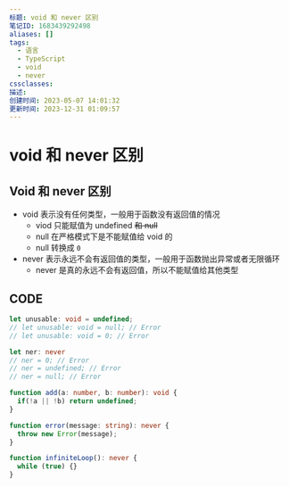 ```yaml
---
标题: void 和 never 区别
笔记ID: 1683439292498
aliases: []
tags:
  - 语言
  - TypeScript
  - void
  - never
cssclasses: 
描述: 
创建时间: 2023-05-07 14:01:32
更新时间: 2023-12-31 01:09:57
---
```


# void 和 never 区别

## Void 和 never 区别

- void 表示没有任何类型，一般用于函数没有返回值的情况
  - viod 只能赋值为 undefined ~~和 null~~
  - null 在严格模式下是不能赋值给 void 的
  - null 转换成 `0`
- never 表示永远不会有返回值的类型，一般用于函数抛出异常或者无限循环
  - never 是真的永远不会有返回值，所以不能赋值给其他类型

## CODE

```ts
let unusable: void = undefined;
// let unusable: void = null; // Error
// let unusable: void = 0; // Error

let ner: never
// ner = 0; // Error
// ner = undefined; // Error
// ner = null; // Error

function add(a: number, b: number): void {
  if(!a || !b) return undefined;
}

function error(message: string): never {
  throw new Error(message);
}

function infiniteLoop(): never {
  while (true) {}
}
```
